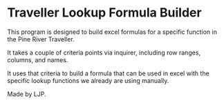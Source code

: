 # Traveller Lookup Formula Builder

This program is designed to build excel formulas for a specific function in the Pine River Traveller.

It takes a couple of criteria points via inquirer, including row ranges, columns, and names.

It uses that criteria to build a formula that can be used in excel with the specific lookup functions we already are using manually.


Made by LJP.
